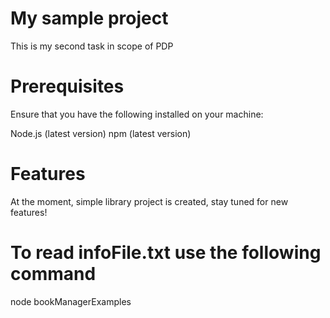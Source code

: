 # My sample project

This is my second task in scope of PDP

# Prerequisites

Ensure that you have the following installed on your machine:

Node.js (latest version)
npm (latest version)

# Features

At the moment, simple library project is created, stay tuned for new features!

# To read infoFile.txt use the following command

node bookManagerExamples
